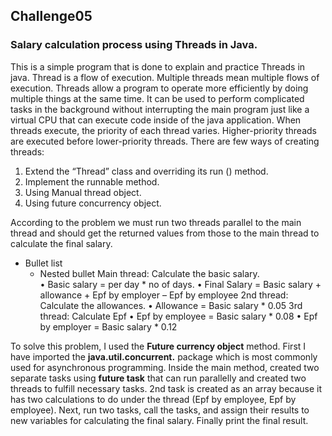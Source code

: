 ## Challenge05
### Salary calculation process using Threads in Java.

This is a simple program that is done to explain and practice Threads in java. Thread is a flow of execution. Multiple threads mean multiple flows of execution. Threads allow a program to operate more efficiently by doing multiple things at the same time. It can be used to perform complicated tasks in the background without interrupting the main program just like a virtual CPU that can execute code inside of the java application. When threads execute, the priority of each thread varies. Higher-priority threads are executed before lower-priority threads. There are few ways of creating threads: 
  01.	Extend the “Thread” class and overriding its run () method.
  02.	 Implement the runnable method.
  03.	Using Manual thread object.
  04.	Using future concurrency object.
                                                                     
According to the problem we must run two threads parallel to the main thread and should get the returned values from those to the main thread to calculate the final salary. 
* Bullet list
    * Nested bullet
Main thread: Calculate the basic salary.  
•	Basic salary = per day * no of days.
•	Final Salary = Basic salary + allowance + Epf by employer – Epf by employee
2nd thread: Calculate the allowances. 
•	Allowance = Basic salary * 0.05
3rd thread: Calculate Epf
•	Epf by employee = Basic salary * 0.08
•	Epf by employer = Basic salary * 0.12

To solve this problem, I used the **Future currency object** method. First I have imported the **java.util.concurrent.** package which is most commonly used for asynchronous programming. 
Inside the main method, created two separate tasks using **future task** that can run parallelly and created two threads to fulfill necessary tasks. 2nd task is created as an array because it has two calculations to do under the thread (Epf by employee, Epf by employee). 
Next, run two tasks, call the tasks, and assign their results to new variables for calculating the final salary. 
Finally print the final result.

